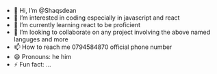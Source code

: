 - 👋 Hi, I’m @Shaqsdean
- 👀 I’m interested in coding especially in javascript and react
- 🌱 I’m currently learning react to be proficient
- 💞️ I’m looking to collaborate on any project involving the above named languges and more
- 📫 How to reach me 0794584870 official phone number
- 😄 Pronouns: he him
- ⚡ Fun fact: ... 

<!---
Shaqsdean/Shaqsdean is a ✨ special ✨ repository because its `README.md` (this file) appears on your GitHub profile.
You can click the Preview link to take a look at your changes.
--->
